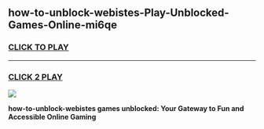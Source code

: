 
## how-to-unblock-webistes-Play-Unblocked-Games-Online-mi6qe
<h3>
<a href="https://premium76.site?title=how-to-unblock-webistes&ref=25A">CLICK TO PLAY</a></h3>
<hr>

<h3>
<a href="https://premium76.site?title=how-to-unblock-webistes&ref=25A">CLICK 2 PLAY</a>
  
</h3>

<a href="https://premium76.site?title=how-to-unblock-webistes&ref=25A"><img src="https://clearcache.store/games.png"></a>


**how-to-unblock-webistes games unblocked: Your Gateway to Fun and Accessible Online Gaming**
